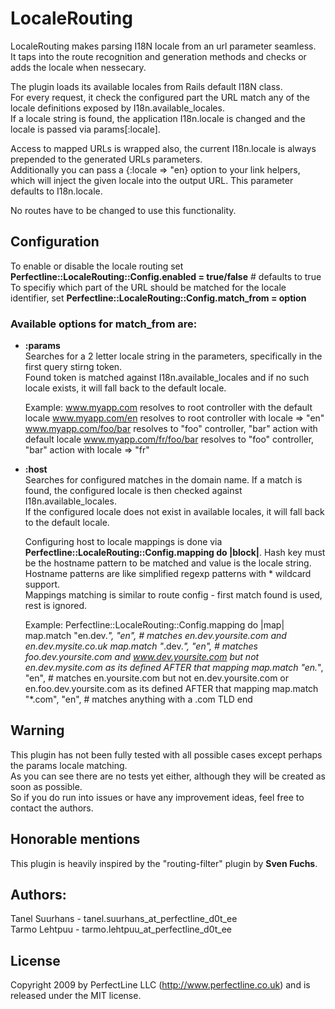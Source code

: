 # LocaleRouting

LocaleRouting makes parsing I18N locale from an url parameter seamless.  
It taps into the route recognition and generation methods and checks or adds the locale when nessecary.

The plugin loads its available locales from Rails default I18N class.  
For every request, it check the configured part the URL match any of the locale definitions exposed by I18n.available_locales.  
If a locale string is found, the application I18n.locale is changed and the locale is passed via params[:locale].

Access to mapped URLs is wrapped also, the current I18n.locale is always prepended to the generated URLs parameters.  
Additionally you can pass a {:locale => "en} option to your link helpers, which will inject the given locale into the output URL.
This parameter defaults to I18n.locale.

No routes have to be changed to use this functionality.

## Configuration

To enable or disable the locale routing set **Perfectline::LocaleRouting::Config.enabled = true/false** # defaults to true
To specifiy which part of the URL should be matched for the locale identifier, set **Perfectline::LocaleRouting::Config.match_from = option**

### Available options for match_from are:
*   **:params**  
    Searches for a 2 letter locale string in the parameters, specifically in the first query stirng token.   
    Found token is matched against I18n.available_locales and if no such locale exists, it will fall back to the default locale.

    Example:
        www.myapp.com resolves to root controller with the default locale
        www.myapp.com/en resolves to root controller with locale => "en"
        www.myapp.com/foo/bar resolves to "foo" controller, "bar" action with default locale
        www.myapp.com/fr/foo/bar resolves to "foo" controller, "bar" action with locale => "fr"

*   **:host**  
    Searches for configured matches in the domain name. If a match is found, the configured locale is then checked against I18n.available_locales.  
    If the configured locale does not exist in available locales, it will fall back to the default locale.

    Configuring host to locale mappings is done via **Perfectline::LocaleRouting::Config.mapping do |block|**.
    Hash key must be the hostname pattern to be matched and value is the locale string.  
    Hostname patterns are like simplified regexp patterns with * wildcard support.  
    Mappings matching is similar to route config - first match found is used, rest is ignored.

    Example:
        Perfectline::LocaleRouting::Config.mapping do |map|
          map.match "en.dev.*", "en", # matches en.dev.yoursite.com and en.dev.mysite.co.uk
          map.match "*.dev.*",  "en", # matches foo.dev.yoursite.com and www.dev.yoursite.com but not en.dev.mysite.com as its defined AFTER that mapping
          map.match "en.*",     "en", # matches en.yoursite.com but not en.dev.yoursite.com or en.foo.dev.yoursite.com as its defined AFTER that mapping
          map.match "*.com",    "en", # matches anything with a .com TLD
        end

## Warning
This plugin has not been fully tested with all possible cases except perhaps the params locale matching.  
As you can see there are no tests yet either, although they will be created as soon as possible.  
So if you do run into issues or have any improvement ideas, feel free to contact the authors.  

## Honorable mentions
This plugin is heavily inspired by the "routing-filter" plugin by **Sven Fuchs**.

## Authors:
Tanel Suurhans - tanel.suurhans_at_perfectline_d0t_ee  
Tarmo Lehtpuu - tarmo.lehtpuu_at_perfectline_d0t_ee

## License
Copyright 2009 by PerfectLine LLC (<http://www.perfectline.co.uk>) and is released under the MIT license.